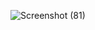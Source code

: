![Screenshot (81)](https://github.com/user-attachments/assets/a464dfcd-e2ea-4d32-8931-585ef4c04d5d)
